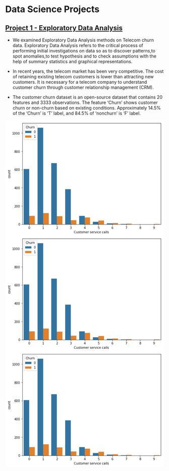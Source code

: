 # Data Science Projects


## [Project 1 - Exploratory Data Analysis](https://github.com/AhmetEnesYalcinkaya/DataScienceProjects/blob/main/ExploratoryDataAnalysis/ExploratoryDataAnalysis.ipynb)

- We examined Exploratory Data Analysis methods on Telecom churn data. Exploratory Data Analysis refers to the critical process of performing initial investigations on data so as to discover patterns,to spot anomalies,to test hypothesis and to check assumptions with the help of summary statistics and graphical representations.

- In recent years, the telecom market has been very competitive. The cost of retaining existing telecom customers is lower than attracting new customers. It is necessary for a telecom company to understand customer churn through customer relationship management (CRM).

- The customer churn dataset is an open-source dataset that contains 20 features and 3333 observations. The feature ‘Churn’ shows customer churn or non-churn based on
existing conditions. Approximately 14.5% of the ‘Churn’ is ‘T’ label, and 84.5% of ‘nonchurn’ is ‘F’ label. 

<img align="left" src="https://github.com/AhmetEnesYalcinkaya/DataScienceProjects/blob/main/ExploratoryDataAnalysis/images/customer%20service%20calls.PNG">

<img align="right" src="https://github.com/AhmetEnesYalcinkaya/DataScienceProjects/blob/main/ExploratoryDataAnalysis/images/customer%20service%20calls.PNG">

<img align="center" src="https://github.com/AhmetEnesYalcinkaya/DataScienceProjects/blob/main/ExploratoryDataAnalysis/images/customer%20service%20calls.PNG">
